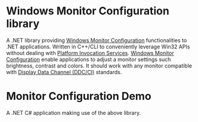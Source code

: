 # Windows Monitor Configuration library
A .NET library providing [Windows Monitor Configuration](1) functionalities to .NET applications.
Written in C++/CLI to conveniently leverage Win32 APIs without dealing with [Platform Invocation Services](2).
[Windows Monitor Configuration](1) enable applications to adjust a monitor settings such brightness, contrast and colors.
It should work with any monitor compatible with [Display Data Channel (DDC/CI)](3) standards.

# Monitor Configuration Demo
A .NET C# application making use of the above library.

[1]: https://msdn.microsoft.com/en-us/library/vs/alm/dd692962(v=vs.85).aspx
[2]: https://en.wikipedia.org/wiki/Platform_Invocation_Services
[3]: https://en.wikipedia.org/wiki/Display_Data_Channel

